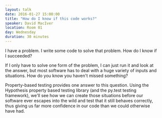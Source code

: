 ```yaml
---
layout: talk
date: 2016-01-27 15:00:00
title: "How do I know if this code works?"
speaker: David MacIver
location: Room 01
day: Wednesday
duration: 30 minutes
---
```


I have a problem. I write some code to solve that problem. How do I know if I succeeded?

If I only have to solve one form of the problem, I can just run it and look at the answer, but most
software has to deal with a huge variety of inputs and situations. How do you know you haven't missed
something?

Property-based testing provides one answer to this question. Using the Hypothesis property based testing
library (and the py.test testing framework), we'll see how we can create those situations before our
software ever escapes into the wild and test that it still behaves correctly, thus giving us far more
confidence in our code than we could otherwise have had.
